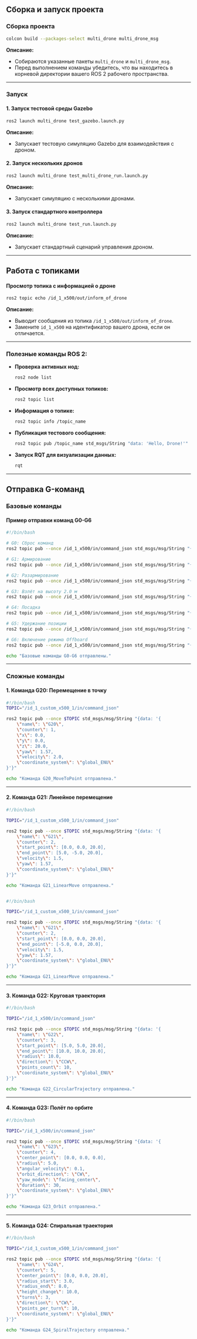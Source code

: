 ## **Сборка и запуск проекта**

### **Сборка проекта**

```bash
colcon build --packages-select multi_drone multi_drone_msg
```

**Описание:**
- Собираются указанные пакеты `multi_drone` и `multi_drone_msg`.
- Перед выполнением команды убедитесь, что вы находитесь в корневой директории вашего ROS 2 рабочего пространства.

---

### **Запуск**

#### **1. Запуск тестовой среды Gazebo**
```bash
ros2 launch multi_drone test_gazebo.launch.py
```
**Описание:**
- Запускает тестовую симуляцию Gazebo для взаимодействия с дроном.

#### **2. Запуск нескольких дронов**
```bash
ros2 launch multi_drone test_multi_drone_run.launch.py
```
**Описание:**
- Запускает симуляцию с несколькими дронами.

#### **3. Запуск стандартного контроллера**
```bash
ros2 launch multi_drone test_run.launch.py
```
**Описание:**
- Запускает стандартный сценарий управления дроном.

---

## **Работа с топиками**

#### **Просмотр топика с информацией о дроне**
```bash
ros2 topic echo /id_1_x500/out/inform_of_drone
```
**Описание:**
- Выводит сообщения из топика `/id_1_x500/out/inform_of_drone`.
- Замените `id_1_x500` на идентификатор вашего дрона, если он отличается.

---

### Полезные команды ROS 2:

- **Проверка активных нод:**
  ```bash
  ros2 node list
  ```

- **Просмотр всех доступных топиков:**
  ```bash
  ros2 topic list
  ```

- **Информация о топике:**
  ```bash
  ros2 topic info /topic_name
  ```

- **Публикация тестового сообщения:**
  ```bash
  ros2 topic pub /topic_name std_msgs/String "data: 'Hello, Drone!'"
  ```

- **Запуск RQT для визуализации данных:**
  ```bash
  rqt
  ```

---

## **Отправка G-команд**

### **Базовые команды**

#### **Пример отправки команд G0-G6**
```bash
#!/bin/bash

# G0: Сброс команд
ros2 topic pub --once /id_1_x500/in/command_json std_msgs/msg/String "{data: '{\"name\": \"G0\", \"counter\": 0}'}"

# G1: Армирование
ros2 topic pub --once /id_1_x500/in/command_json std_msgs/msg/String "{data: '{\"name\": \"G1\", \"counter\": 1}'}"

# G2: Разармирование
ros2 topic pub --once /id_1_x500/in/command_json std_msgs/msg/String "{data: '{\"name\": \"G2\", \"counter\": 2}'}"

# G3: Взлёт на высоту 2.0 м
ros2 topic pub --once /id_1_x500/in/command_json std_msgs/msg/String "{data: '{\"name\": \"G3\", \"counter\": 3, \"altitude\": 2.0}'}"

# G4: Посадка
ros2 topic pub --once /id_1_x500/in/command_json std_msgs/msg/String "{data: '{\"name\": \"G4\", \"counter\": 4}'}"

# G5: Удержание позиции
ros2 topic pub --once /id_1_x500/in/command_json std_msgs/msg/String "{data: '{\"name\": \"G5\", \"counter\": 5}'}"

# G6: Включение режима Offboard
ros2 topic pub --once /id_1_x500/in/command_json std_msgs/msg/String "{data: '{\"name\": \"G6\", \"counter\": 6}'}"

echo "Базовые команды G0-G6 отправлены."
```

---

### **Сложные команды**

#### **1. Команда G20: Перемещение в точку**
```bash
#!/bin/bash
TOPIC="/id_1_custom_x500_1/in/command_json"

ros2 topic pub --once $TOPIC std_msgs/msg/String "{data: '{
    \"name\": \"G20\",
    \"counter\": 1,
    \"x\": 0.0,
    \"y\": 0.0,
    \"z\": 20.0,
    \"yaw\": 1.57,
    \"velocity\": 2.0,
    \"coordinate_system\": \"global_ENU\"
}'}"

echo "Команда G20_MoveToPoint отправлена."
```

---

#### **2. Команда G21: Линейное перемещение**
```bash
#!/bin/bash

TOPIC="/id_1_custom_x500_1/in/command_json"

ros2 topic pub --once $TOPIC std_msgs/msg/String "{data: '{
    \"name\": \"G21\",
    \"counter\": 2,
    \"start_point\": [0.0, 0.0, 20.0],
    \"end_point\": [5.0, -5.0, 20.0],
    \"velocity\": 1.5,
    \"yaw\": 1.57,
    \"coordinate_system\": \"global_ENU\"
}'}"

echo "Команда G21_LinearMove отправлена."


#!/bin/bash

TOPIC="/id_1_custom_x500_1/in/command_json"

ros2 topic pub --once $TOPIC std_msgs/msg/String "{data: '{
    \"name\": \"G21\",
    \"counter\": 2,
    \"start_point\": [0.0, 0.0, 20.0],
    \"end_point\": [-5.0, 0.0, 20.0],
    \"velocity\": 1.5,
    \"yaw\": 1.57,
    \"coordinate_system\": \"global_ENU\"
}'}"

echo "Команда G21_LinearMove отправлена."
```

---

#### **3. Команда G22: Круговая траектория**
```bash
#!/bin/bash

TOPIC="/id_1_x500/in/command_json"

ros2 topic pub --once $TOPIC std_msgs/msg/String "{data: '{
    \"name\": \"G22\",
    \"counter\": 3,
    \"start_point\": [5.0, 5.0, 20.0],
    \"end_point\": [10.0, 10.0, 20.0],
    \"radius\": 10.0,
    \"direction\": \"CCW\",
    \"points_count\": 10,
    \"coordinate_system\": \"global_ENU\"
}'}"

echo "Команда G22_CircularTrajectory отправлена."
```

---

#### **4. Команда G23: Полёт по орбите**
```bash
#!/bin/bash

TOPIC="/id_1_x500/in/command_json"

ros2 topic pub --once $TOPIC std_msgs/msg/String "{data: '{
    \"name\": \"G23\",
    \"counter\": 4,
    \"center_point\": [0.0, 0.0, 0.0],
    \"radius\": 5.0,
    \"angular_velocity\": 0.1,
    \"orbit_direction\": \"CW\",
    \"yaw_mode\": \"facing_center\",
    \"duration\": 30,
    \"coordinate_system\": \"global_ENU\"
}'}"

echo "Команда G23_Orbit отправлена."
```

---

#### **5. Команда G24: Спиральная траектория**
```bash
#!/bin/bash

TOPIC="/id_1_custom_x500_1/in/command_json"

ros2 topic pub --once $TOPIC std_msgs/msg/String "{data: '{
    \"name\": \"G24\",
    \"counter\": 5,
    \"center_point\": [0.0, 0.0, 20.0],
    \"radius_start\": 3.0,
    \"radius_end\": 8.0,
    \"height_change\": 10.0,
    \"turns\": 3,
    \"direction\": \"CW\",
    \"points_per_turn\": 10,
    \"coordinate_system\": \"global_ENU\"
}'}"

echo "Команда G24_SpiralTrajectory отправлена."
```